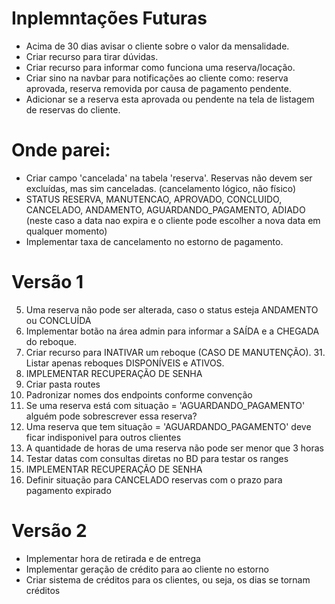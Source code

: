 # Inplemntações Futuras

* Acima de 30 dias avisar o cliente sobre o valor da mensalidade.
* Criar recurso para tirar dúvidas.
* Criar recurso para informar como funciona uma reserva/locação.
* Criar sino na navbar para notificações ao cliente como: reserva aprovada, reserva removida por causa
    de pagamento pendente.
* Adicionar  se a reserva esta aprovada ou pendente na tela de listagem de reservas do cliente.

# Onde parei:

* Criar campo 'cancelada' na tabela 'reserva'. Reservas não devem ser excluídas, mas sim canceladas. (cancelamento  lógico, não físico)
* STATUS RESERVA, MANUTENCAO, APROVADO, CONCLUIDO, CANCELADO, ANDAMENTO, AGUARDANDO_PAGAMENTO, ADIADO (neste caso a data nao expira e o cliente pode escolher a nova data em qualquer momento)
* Implementar taxa de cancelamento no estorno de pagamento.

# Versão 1

5. Uma reserva não pode ser alterada, caso o status esteja ANDAMENTO ou CONCLUÍDA
2. Implementar botão na área admin para informar a SAÍDA e a CHEGADA do reboque.
3. Criar recurso para INATIVAR um reboque (CASO DE MANUTENÇÃO). 
    31. Listar apenas reboques DISPONÍVEIS e ATIVOS. 
4. IMPLEMENTAR RECUPERAÇÃO DE SENHA
8. Criar pasta routes
9. Padronizar nomes dos endpoints conforme convenção
10. Se uma reserva está com situação = 'AGUARDANDO_PAGAMENTO' alguém pode sobrescrever essa reserva?
11. Uma reserva que tem situação = 'AGUARDANDO_PAGAMENTO' deve ficar indisponivel para outros clientes
13. A quantidade de horas de uma reserva não pode ser menor que 3 horas
14. Testar datas com consultas diretas no BD para testar os ranges
15. IMPLEMENTAR RECUPERAÇÃO DE SENHA
16. Definir situação para CANCELADO reservas com o prazo para pagamento expirado


# Versão 2

* Implementar hora de retirada e de entrega
* Implementar geração de crédito para ao cliente no estorno
* Criar sistema de créditos para os clientes, ou seja, os dias se tornam créditos

